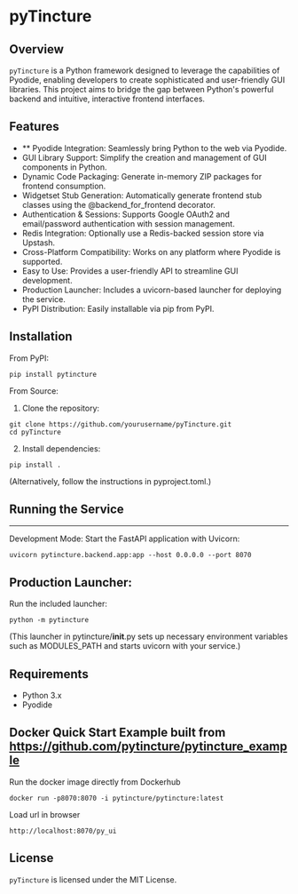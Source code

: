 # pyTincture

## Overview
`pyTincture` is a Python framework designed to leverage the capabilities of Pyodide, enabling developers to create sophisticated and user-friendly GUI libraries. This project aims to bridge the gap between Python's powerful backend and intuitive, interactive frontend interfaces.

## Features
- ** Pyodide Integration: Seamlessly bring Python to the web via Pyodide.
- GUI Library Support: Simplify the creation and management of GUI components in Python.
- Dynamic Code Packaging: Generate in-memory ZIP packages for frontend consumption.
- Widgetset Stub Generation: Automatically generate frontend stub classes using the @backend_for_frontend decorator.
- Authentication & Sessions: Supports Google OAuth2 and email/password authentication with session management.
- Redis Integration: Optionally use a Redis-backed session store via Upstash.
- Cross-Platform Compatibility: Works on any platform where Pyodide is supported.
- Easy to Use: Provides a user-friendly API to streamline GUI development.
- Production Launcher: Includes a uvicorn-based launcher for deploying the service.
- PyPI Distribution: Easily installable via pip from PyPI.

## Installation

From PyPI:
~~~
pip install pytincture
~~~

From Source:
  1. Clone the repository:
~~~
git clone https://github.com/yourusername/pyTincture.git
cd pyTincture
~~~

  2. Install dependencies:
~~~
pip install .
~~~
   (Alternatively, follow the instructions in pyproject.toml.)

## Running the Service
-------------------
Development Mode:
  Start the FastAPI application with Uvicorn:
~~~
uvicorn pytincture.backend.app:app --host 0.0.0.0 --port 8070
~~~

## Production Launcher:
  Run the included launcher:
~~~
python -m pytincture
~~~
  (This launcher in pytincture/__init__.py sets up necessary environment variables such as MODULES_PATH and starts uvicorn with your service.)


## Requirements
- Python 3.x
- Pyodide

## Docker Quick Start Example built from https://github.com/pytincture/pytincture_example
Run the docker image directly from Dockerhub
~~~
docker run -p8070:8070 -i pytincture/pytincture:latest
~~~
Load url in browser
~~~
http://localhost:8070/py_ui
~~~


## License
`pyTincture` is licensed under the MIT License.


